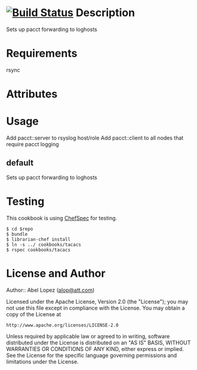 [![Build Status](https://travis-ci.org/alop/cookbook-pacct-log.png?branch=master)](https://travis-ci.org/alop/cookbook-pacct-log)
Description
===========

Sets up pacct forwarding to loghosts

Requirements
============

rsync

Attributes
==========

Usage
=====

Add pacct::server to rsyslog host/role
Add pacct::client to all nodes that require pacct logging

default
----

Sets up pacct forwarding to loghosts

Testing
=====

This cookbook is using [ChefSpec](https://github.com/acrmp/chefspec) for testing.

    $ cd $repo
    $ bundle
    $ librarian-chef install
    $ ln -s ../ cookbooks/tacacs
    $ rspec cookbooks/tacacs


License and Author
==================

Author:: Abel Lopez (<alop@att.com>)

Licensed under the Apache License, Version 2.0 (the "License");
you may not use this file except in compliance with the License.
You may obtain a copy of the License at

    http://www.apache.org/licenses/LICENSE-2.0

Unless required by applicable law or agreed to in writing, software
distributed under the License is distributed on an "AS IS" BASIS,
WITHOUT WARRANTIES OR CONDITIONS OF ANY KIND, either express or implied.
See the License for the specific language governing permissions and
limitations under the License.


